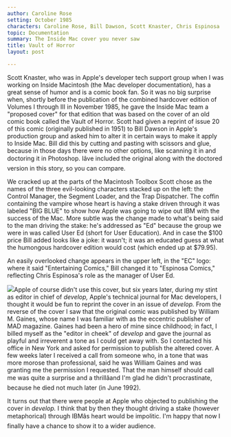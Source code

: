 ```yaml
---
author: Caroline Rose
setting: October 1985
characters: Caroline Rose, Bill Dawson, Scott Knaster, Chris Espinosa
topic: Documentation
summary: The Inside Mac cover you never saw
title: Vault of Horror
layout: post

---
```


Scott Knaster, who was in Apple's developer tech support group when I was working on Inside Macintosh (the Mac developer documentation), has a great sense of humor and is a comic book fan. So it was no big surprise when, shortly before the publication of the combined hardcover edition of Volumes I through III in November 1985, he gave the Inside Mac team a "proposed cover" for that edition that was based on the cover of an old comic book called the Vault of Horror. Scott had given a reprint of issue 20 of this comic (originally published in 1951) to Bill Dawson in Apple's production group and asked him to alter it in certain ways to make it apply to Inside Mac. Bill did this by cutting and pasting with scissors and glue, because in those days there were no other options, like scanning it in and doctoring it in Photoshop. Iâve included the original along with the doctored version in this story, so you can compare.

  
  
  
  
We cracked up at the parts of the Macintosh Toolbox Scott chose as the names of the three evil-looking characters stacked up on the left: the Control Manager, the Segment Loader, and the Trap Dispatcher. The coffin containing the vampire whose heart is having a stake driven through it was labeled "BIG BLUE" to show how Apple was going to wipe out IBM with the success of the Mac. More subtle was the change made to what's being said to the man driving the stake: he's addressed as "Ed" because the group we were in was called User Ed (short for User Education). And in case the $100 price Bill added looks like a joke: it wasn't; it was an educated guess at what the humongous hardcover edition would cost (which ended up at $79.95).  
  
  
An easily overlooked change appears in the upper left, in the "EC" logo: where it said "Entertaining Comics," Bill changed it to "Espinosa Comics," reflecting Chris Espinosa's role as the manager of User Ed.  
  
  
 [![](images/Macintosh/original_voh_t.jpg)](images/Macintosh/original_voh.jpg)Apple of course didn't use this cover, but six years later, during my stint as editor in chief of _develop,_ Apple's technical journal for Mac developers, I thought it would be fun to reprint the cover in an issue of _develop._ From the reverse of the cover I saw that the original comic was published by William M. Gaines, whose name I was familiar with as the eccentric publisher of MAD magazine. Gaines had been a hero of mine since childhood; in fact, I billed myself as the "editor in cheek" of _develop_ and gave the journal as playful and irreverent a tone as I could get away with. So I contacted his office in New York and asked for permission to publish the altered cover. A few weeks later I received a call from someone who, in a tone that was more morose than professional, said he was William Gaines and was granting me the permission I requested. That the man himself should call me was quite a surprise and a thrillâand I'm glad he didn't procrastinate, because he died not much later (in June 1992).  
  
  
It turns out that there were people at Apple who objected to publishing the cover in _develop._ I think that by then they thought driving a stake (however metaphorical) through IBMâs heart would be impolitic. I'm happy that now I finally have a chance to show it to a wider audience. 
